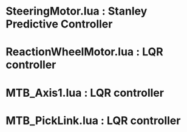 # SteeringMotor.lua : Stanley Predictive Controller  
# ReactionWheelMotor.lua : LQR controller 
# MTB_Axis1.lua : LQR controller  
# MTB_PickLink.lua : LQR controller  
